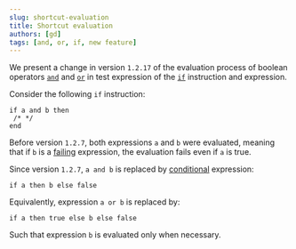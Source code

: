 ```yaml
---
slug: shortcut-evaluation
title: Shortcut evaluation
authors: [gd]
tags: [and, or, if, new feature]
---
```


We present a change in version `1.2.17` of the evaluation process of boolean operators [`and`](/docs/reference/expressions/operators#a-and-b) and [`or`](/docs/reference/expressions/operators#a-or-b) in test expression of the [`if`](/docs/reference/instructions#if) instruction and expression.

<!--truncate-->

Consider the following `if` instruction:
```archetype
if a and b then
 /* */
end
```

Before version `1.2.7`, both expressions `a` and `b` were evaluated, meaning that if `b` is a [failing](/docs/reference/instructions#faile) expression, the evaluation fails even if `a` is true.

Since version `1.2.7`, `a and b` is replaced by [conditional](/docs/reference/expressions/controls#if) expression:
```archetype
if a then b else false
```

Equivalently, expression `a or b` is replaced by:
```archetype
if a then true else b else false
```

Such that expression `b` is evaluated only when necessary.

